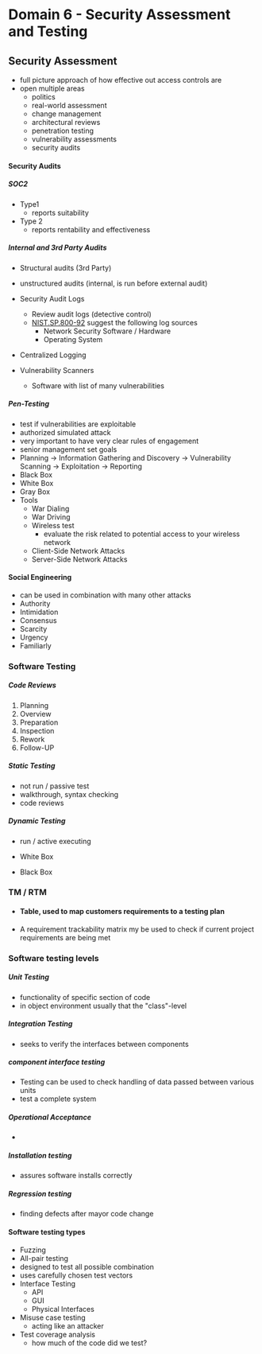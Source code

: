 # Domain 6 - Security Assessment and Testing

## Security Assessment

- full picture approach of how effective out access controls are
- open multiple areas
  - politics
  - real-world assessment 
  - change management
  - architectural reviews
  - penetration testing
  - vulnerability assessments
  - security audits

#### Security Audits

##### SOC2 

- Type1
  - reports suitability
- Type 2
  - reports rentability and effectiveness

##### Internal and 3rd Party Audits

- Structural audits (3rd Party)
- unstructured audits (internal, is run before external audit)

- Security Audit Logs
  - Review audit logs (detective control)
  - [NIST.SP.800-92](../../files/NIST/NIST.SP.800-92.pdf) suggest the following log sources
    - Network Security Software / Hardware
    - Operating System
  
- Centralized Logging

- Vulnerability Scanners
  - Software with list of many vulnerabilities
  
    

##### Pen-Testing

- test if vulnerabilities are exploitable
- authorized simulated attack
- very important to have very clear rules of engagement
- senior management set goals
- Planning -> Information Gathering and Discovery -> Vulnerability Scanning -> Exploitation -> Reporting
- Black Box
- White Box
- Gray Box
- Tools
  - War Dialing
  - War Driving
  - Wireless test
    - evaluate the risk related to potential access to your wireless network
  - Client-Side Network Attacks
  - Server-Side Network Attacks

#### Social Engineering

- can be used in combination with many other attacks
- Authority
- Intimidation
- Consensus
- Scarcity
- Urgency
- Familiarly

### Software Testing

##### Code Reviews

1. Planning
2. Overview
3. Preparation
4. Inspection
5. Rework
6. Follow-UP

##### Static Testing

- not run / passive test
- walkthrough, syntax checking
- code reviews

##### Dynamic Testing

- run / active executing

- White Box
- Black Box

### TM / RTM

- #### Table, used to map customers requirements to a testing plan

- A requirement trackability matrix my be used to check if current project requirements are being met

### Software testing levels

##### Unit Testing

- functionality of specific section of code
- in object environment usually that the "class"-level

##### Integration Testing

- seeks to verify the interfaces between components

##### component interface testing

- Testing can be used to check handling of data passed between various units
- test a complete system

##### Operational Acceptance

-  

##### Installation testing

- assures software installs correctly

##### Regression testing

- finding defects after mayor code change

#### Software testing types

- Fuzzing
- All-pair testing
- designed to test all possible combination
- uses carefully chosen test vectors
- Interface Testing
  - API
  - GUI
  - Physical Interfaces
- Misuse case testing
  - acting like an attacker
- Test coverage analysis
  - how much of the code did we test?



